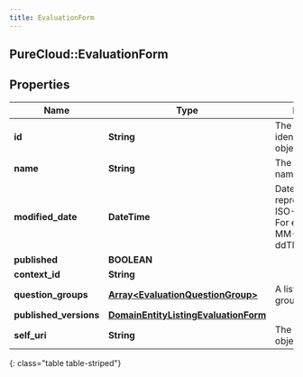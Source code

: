 ```yaml
---
title: EvaluationForm
---
```

## PureCloud::EvaluationForm

## Properties

|Name | Type | Description | Notes|
|------------ | ------------- | ------------- | -------------|
| **id** | **String** | The globally unique identifier for the object. | [optional] |
| **name** | **String** | The evaluation form name | |
| **modified_date** | **DateTime** | Date time is represented as an ISO-8601 string. For example: yyyy-MM-ddTHH:mm:ss.SSSZ | [optional] |
| **published** | **BOOLEAN** |  | [optional] |
| **context_id** | **String** |  | [optional] |
| **question_groups** | [**Array&lt;EvaluationQuestionGroup&gt;**](EvaluationQuestionGroup.html) | A list of question groups | |
| **published_versions** | [**DomainEntityListingEvaluationForm**](DomainEntityListingEvaluationForm.html) |  | [optional] |
| **self_uri** | **String** | The URI for this object | [optional] |
{: class="table table-striped"}


